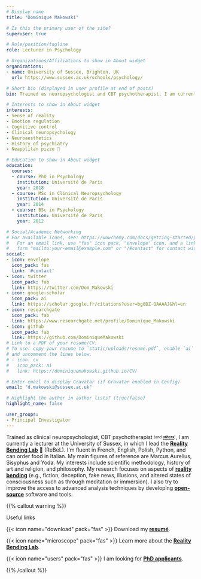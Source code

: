 ```yaml
---
# Display name
title: "Dominique Makowski"

# Is this the primary user of the site?
superuser: true

# Role/position/tagline
role: Lecturer in Psychology

# Organizations/Affiliations to show in About widget
organizations:
- name: University of Sussex, Brighton, UK
  url: https://www.sussex.ac.uk/schools/psychology/

# Short bio (displayed in user profile at end of posts)
bio: Trained as neuropsychologist and CBT psychotherapist, I am currently working as a lecturer at the University of Sussex, on the neuroscience of reality perception.

# Interests to show in About widget
interests:
- Sense of reality
- Emotion regulation
- Cognitive control
- Clinical neuropsychology
- Neuroaesthetics
- History of psychiatry
- Neapolitan pizze 🍕

# Education to show in About widget
education:
  courses:
  - course: PhD in Psychology
    institution: Université de Paris
    year: 2018
  - course: MSc in Clinical Neuropsychology
    institution: Université de Paris
    year: 2014
  - course: BSc in Psychology
    institution: Université de Paris
    year: 2012

# Social/Academic Networking
# For available icons, see: https://wowchemy.com/docs/getting-started/page-builder/#icons
#   For an email link, use "fas" icon pack, "envelope" icon, and a link in the
#   form "mailto:your-email@example.com" or "/#contact" for contact widget.
social:
- icon: envelope
  icon_pack: fas
  link: '#contact'
- icon: twitter
  icon_pack: fab
  link: https://twitter.com/Dom_Makowski
- icon: google-scholar
  icon_pack: ai
  link: https://scholar.google.fr/citations?user=bg0BZ-QAAAAJ&hl=en
- icon: researchgate
  icon_pack: fab
  link: https://www.researchgate.net/profile/Dominique_Makowski
- icon: github
  icon_pack: fab
  link: https://github.com/DominiqueMakowski
# Link to a PDF of your resume/CV.
# To use: copy your resume to `static/uploads/resume.pdf`, enable `ai` icons in `params.toml`,
# and uncomment the lines below.
# - icon: cv
#   icon_pack: ai
#   link: https://dominiquemakowski.github.io/CV/

# Enter email to display Gravatar (if Gravatar enabled in Config)
email: "d.makowski@sussex.ac.uk"

# Highlight the author in author lists? (true/false)
highlight_name: false

user_groups:
- Principal Investigator
---
```


Trained as clinical neuropsychologist, CBT psychotherapist <sub><sup>(*and* [***others***](https://dominiquemakowski.github.io/cv/))</sup></sub>, I am currently a lecturer at the University of Sussex, in which I lead the [**Reality Bending Lab**](https://realitybending.github.io/) 🧙 (ReBeL). I'm fluent in French, English, Polish, Python, and can order food in Italian. My main figures of reference are Marcus Aurelius, Sisyphus and Yoda. My interests include scientific methodology, history of art and religion, and philosophy. My research focuses on aspects of [**reality bending**](https://realitybending.github.io/research/) (e.g., fiction, deception, fake news, illusions, and altered states of consciousness such as through meditation or immersion). I also try to improve the access to advanced analysis techniques by developing [**open-source**](https://github.com/DominiqueMakowski) software and tools.

{{% callout warning %}}

Useful links

{{< icon name="download" pack="fas" >}} Download my [**resumé**](https://dominiquemakowski.github.io/CV/).

{{< icon name="microscope" pack="fas" >}} Learn more about the [**Reality Bending Lab**](https://realitybending.github.io/).

{{< icon name="users" pack="fas" >}} I am looking for [**PhD applicants**](https://realitybending.github.io/jobs/phd/).

{{% /callout %}}



